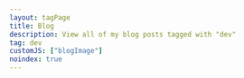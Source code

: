 ```yaml
---
layout: tagPage
title: Blog
description: View all of my blog posts tagged with "dev"
tag: dev
customJS: ["blogImage"]
noindex: true
---
```

